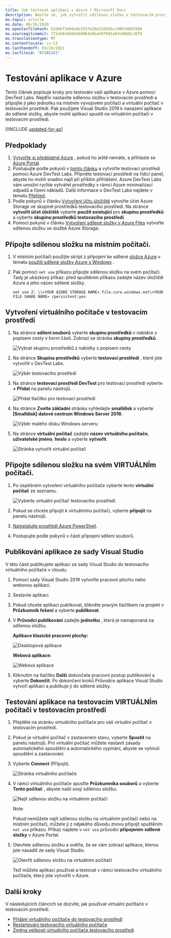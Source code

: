 ```yaml
---
title: Jak testovat aplikaci v Azure | Microsoft Docs
description: Naučte se, jak vytvořit sdílenou složku v testovacím prostředí a připojit ji na místní počítač a virtuální počítač v testovacím prostředí, a potom do sdílené složky nasadit desktopové a webové aplikace a otestovat je.
ms.topic: article
ms.date: 06/26/2020
ms.openlocfilehash: b2dbbf349da4e352fe20a22db03cc9063d801990
ms.sourcegitcommit: 772eb9c6684dd4864e0ba507945a83e48b8c16f0
ms.translationtype: MT
ms.contentlocale: cs-CZ
ms.lasthandoff: 03/19/2021
ms.locfileid: "87282241"
---
```

# <a name="test-your-app-in-azure"></a>Testování aplikace v Azure 
Tento článek popisuje kroky pro testování vaší aplikace v Azure pomocí DevTest Labs. Nejdřív nastavíte sdílenou složku v testovacím prostředí a připojíte ji jako jednotku na místním vývojovém počítači a virtuální počítač v testovacím prostředí. Pak použijete Visual Studio 2019 k nasazení aplikace do sdílené složky, abyste mohli aplikaci spustit na virtuálním počítači v testovacím prostředí.  

[!INCLUDE [updated-for-az](../../includes/updated-for-az.md)]

## <a name="prerequisites"></a>Předpoklady 
1. [Vytvořte si předplatné Azure](https://azure.microsoft.com/free/) , pokud ho ještě nemáte, a přihlaste se [Azure Portal](https://portal.azure.com).
2. Postupujte podle pokynů v [tomto článku](devtest-lab-create-lab.md) a vytvořte testovací prostředí pomocí Azure DevTest Labs. Připněte testovací prostředí na řídicí panel, abyste ho mohli snadno najít při příštím přihlášení. Azure DevTest Labs vám umožní rychle vytvářet prostředky v rámci Azure minimalizací odpadů a řízení nákladů. Další informace o DevTest Labs najdete v tématu [Přehled](devtest-lab-overview.md). 
3. Podle pokynů v článku [Vytvoření účtu úložiště](../storage/common/storage-account-create.md) vytvořte účet Azure Storage ve skupině prostředků testovacího prostředí. Na stránce **vytvořit účet úložiště** vyberte **použít existující** pro **skupinu prostředků** a vyberte **skupinu prostředků testovacího prostředí**. 
4. Pomocí pokynů v článku [Vytvoření sdílené složky v Azure Files](../storage/files/storage-how-to-create-file-share.md) vytvořte sdílenou složku ve službě Azure Storage. 

## <a name="mount-the-file-share-on-your-local-machine"></a>Připojte sdílenou složku na místním počítači.
1. V místním počítači použijte skript z připojení ke sdílené [složce Azure](../storage/files/storage-how-to-use-files-windows.md#mount-the-azure-file-share) v tématu [použití sdílené složky Azure s Windows](../storage/files/storage-how-to-use-files-windows.md) . 
2. Pak pomocí `net use` příkazu připojte sdílenou složku na svém počítači. Tady je ukázkový příkaz: před spuštěním příkazu zadejte název úložiště Azure a jeho název sdílené složky. 

    `net use Z: \\<YOUR AZURE STORAGE NAME>.file.core.windows.net\<YOUR FILE SHARE NAME> /persistent:yes`

## <a name="create-a-vm-in-the-lab"></a>Vytvoření virtuálního počítače v testovacím prostředí
1. Na stránce **sdílení souborů** vyberte **skupinu prostředků** v nabídce s popisem cesty v horní části. Zobrazí se stránka **skupiny prostředků** . 
    
    ![Vybrat skupinu prostředků z nabídky s popisem cesty](media/test-app-in-azure/select-resource-group-bread-crump.png)
2. Na stránce **Skupina prostředků** vyberte **testovací prostředí** , které jste vytvořili v DevTest Labs.

    ![Výběr testovacího prostředí](media/test-app-in-azure/select-devtest-lab-in-resource-group.png)
3. Na stránce **testovací prostředí DevTest** pro testovací prostředí vyberte **+ Přidat** na panelu nástrojů. 

    ![Přidat tlačítko pro testovací prostředí](media/test-app-in-azure/add-button-in-lab.png)
4. Na stránce **Zvolte základní** stránku vyhledejte **smalldisk** a vyberte **[Smalldisk] datové centrum Windows Server 2016**. 

    ![Výběr malého disku Windows serveru](media/test-app-in-azure/choose-small-disk-windows-server.png)
5. Na stránce **virtuální počítač** zadejte **název virtuálního počítače**, **uživatelské jméno**, **heslo** a vyberte **vytvořit**.    
    
    ![Stránka vytvořit virtuální počítač](media/test-app-in-azure/create-virtual-machine-page.png)    

## <a name="mount-the-file-share-on-your-vm"></a>Připojte sdílenou složku na svém VIRTUÁLNÍm počítači.
1. Po úspěšném vytvoření virtuálního počítače vyberte tento **virtuální počítač** ze seznamu.    

    ![Vyberte virtuální počítač testovacího prostředí.](media/test-app-in-azure/select-lab-vm.png)
2. Pokud se chcete připojit k virtuálnímu počítači, vyberte **připojit** na panelu nástrojů. 
3. [Nainstalujte prostředí Azure PowerShell](/powershell/azure/install-az-ps).
4. Postupujte podle pokynů v části připojení sdílení souborů. 

## <a name="publish-your-app-from-visual-studio"></a>Publikování aplikace ze sady Visual Studio
V této části publikujete aplikaci ze sady Visual Studio do testovacího virtuálního počítače v cloudu.

1. Pomocí sady Visual Studio 2019 vytvořte pracovní plochu nebo webovou aplikaci.
2. Sestavte aplikaci.
3. Pokud chcete aplikaci publikovat, klikněte pravým tlačítkem na projekt v **Průzkumník řešení** a vyberte **publikovat**. 
4. V **Průvodci publikování** zadejte **jednotku** , která je namapovaná na sdílenou složku.

    **Aplikace klasické pracovní plochy:**

    ![Desktopová aplikace](media/test-app-in-azure/desktop-app.png)

    **Webová aplikace:**

    ![Webová aplikace](media/test-app-in-azure/web-app.png)

1. Kliknutím na tlačítko **Další** dokončete pracovní postup publikování a vyberte **Dokončit**. Po dokončení kroků Průvodce aplikace Visual Studio vytvoří aplikaci a publikuje ji do sdílené složky. 


## <a name="test-the-app-on-your-test-vm-in-the-lab"></a>Testování aplikace na testovacím VIRTUÁLNÍm počítači v testovacím prostředí

1. Přejděte na stránku virtuálního počítače pro váš virtuální počítač v testovacím prostředí. 
2. Pokud je virtuální počítač v zastaveném stavu, vyberte **Spustit** na panelu nástrojů. Pro virtuální počítač můžete nastavit zásady automatického spouštění a automatického vypínání, abyste se vyhnuli spouštění a zastavování. 
3. Vyberte **Connect** (Připojit).

    ![Stránka virtuálního počítače](media/test-app-in-azure/virtual-machine-page.png)
4. V rámci virtuálního počítače spusťte **Průzkumníka souborů** a vyberte **Tento počítač** , abyste našli svoji sdílenou složku.

    ![Najít sdílenou složku na virtuálním počítači](media/test-app-in-azure/find-share-on-vm.png)

    > [!NOTE]
    > Pokud nemůžete najít sdílenou složku na virtuálním počítači nebo na místním počítači, můžete ji z nějakého důvodu znovu připojit spuštěním `net use` příkazu. Příkaz najdete v `net use` průvodci **připojením** **sdílené složky** v Azure Portal.
1. Otevřete sdílenou složku a ověřte, že se vám zobrazí aplikace, kterou jste nasadili ze sady Visual Studio. 

    ![Otevřít sdílenou složku na virtuálním počítači](media/test-app-in-azure/open-file-share.png)

    Teď můžete aplikaci používat a testovat v rámci testovacího virtuálního počítače, který jste vytvořili v Azure.

## <a name="next-steps"></a>Další kroky
V následujících článcích se dozvíte, jak používat virtuální počítače v testovacím prostředí. 

- [Přidání virtuálního počítače do testovacího prostředí](devtest-lab-add-vm.md)
- [Restartování testovacího virtuálního počítače](devtest-lab-restart-vm.md)
- [Změna velikosti virtuálního počítače testovacího prostředí](devtest-lab-resize-vm.md)
